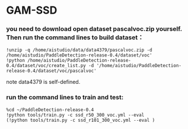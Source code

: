 # GAM-SSD
### you need to download open dataset pascalvoc.zip yourself. Then run the command lines to build dataset：

```
!unzip -q /home/aistudio/data/data4379/pascalvoc.zip -d /home/aistudio/PaddleDetection-release-0.4/dataset/voc'
!python /home/aistudio/PaddleDetection-release-0.4/dataset/voc/create_list.py -d '/home/aistudio/PaddleDetection-release-0.4/dataset/voc/pascalvoc'
```

note data4379 is self-defined.

### run the command lines to train and test:

```
%cd ~/PaddleDetection-release-0.4
!python tools/train.py -c ssd_r50_300_voc.yml --eval 
(!python tools/train.py -c ssd_r101_300_voc.yml --eval )
```
